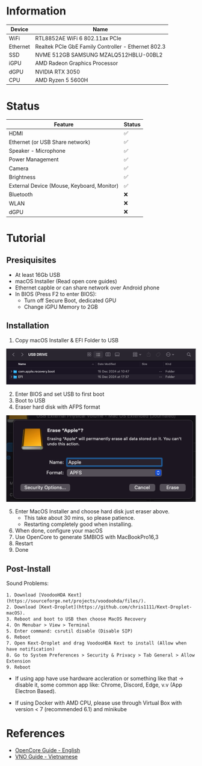 
# Information
| Device | Name |
|----------|----------|
| WiFi | RTL8852AE WiFi 6 802.11ax PCIe |
| Ethernet | Realtek PCIe GbE Family Controller - Ethernet 802.3 |
| SSD | NVME 512GB SAMSUNG MZALQ512HBLU-00BL2 |
| iGPU | AMD Radeon Graphics Processor |
| dGPU | NVIDIA RTX 3050 |
| CPU | AMD Ryzen 5 5600H |

# Status
| Feature | Status |
|----------|----------|
| HDMI | ✅  |
| Ethernet (or USB Share network) | ✅  |
| Speaker - Microphone | ✅  |
| Power Management | ✅  |
| Camera | ✅  |
| Brightness | ✅  |
| External Device (Mouse, Keyboard, Monitor) | ✅  |
| Bluetooth | ❌ |
| WLAN | ❌ |
| dGPU | ❌ |

# Tutorial

## Presiquisites

- At least 16Gb USB
- macOS Installer (Read open core guides)
- Ethernet capble or can share network over Android phone
- In BIOS (Press F2 to enter BIOS):
    - Turn off Secure Boot, dedicated GPU
    - Change iGPU Memory to 2GB

## Installation

1. Copy macOS Installer & EFI Folder to USB

![alt text](assets/1.png)

2. Enter BIOS and set USB to first boot
3. Boot to USB
4. Eraser hard disk with AFPS format

![alt text](assets/4.png)

5. Enter MacOS Installer and choose hard disk just eraser above.
    - This take about 30 mins, so please patience.
    - Restarting completely good when installing.
6. When done, configure your macOS
7. Use OpenCore to generate SMBIOS with MacBookPro16,3
8. Restart
9. Done

## Post-Install
Sound Problems:

    1. Download [VoodooHDA Kext](https://sourceforge.net/projects/voodoohda/files/).
    2. Download [Kext-Droplet](https://github.com/chris1111/Kext-Droplet-macOS).
    3. Reboot and boot to USB then choose MacOS Recovery
    4. On Menubar > View > Terminal
    5. Enter command: csrutil disable (Disable SIP)
    6. Reboot
    7. Open Kext-Droplet and drag VoodooHDA Kext to install (Allow when have notification)
    8. Go to System Preferences > Security & Privacy > Tab General > Allow Extension
    9. Reboot

- If using app have use hardware accleration or something like that -> disable it, some common app like: Chrome, Discord, Edge, v.v (App Electron Based).

- If using Docker with AMD CPU, please use through Virtual Box with version < 7 (recommended 6.1) and minikube
# References
- [OpenCore Guide - English](https://dortania.github.io/OpenCore-Install-Guide/)
- [VNO Guide - Vietnamese](https://vnohackintosh.com)
    



